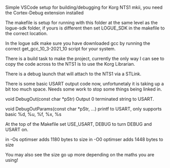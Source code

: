 Simple VSCode setup for building/debugging for Korg NTS1 mkii, you need the Cortex-Debug extension installed

The makefile is setup for running with this folder at the same level as the logue-sdk folder, if yours is different then set LOGUE_SDK in the makefile to the correct location.

In the logue sdk make sure you have downloaded gcc by running the correct get_gcc_10_3-2021_10 script for your system. 

There is a build task to make the project, currently the only way I can see to copy the code across to the NTS1 is to use the Korg Librarian.

There is a debug launch that will attach to the NTS1 via a STLink.

There is some basic USART output code now, unfortunetaly it is taking up a bit too much space. Needs some work to stop some things being linked in.

void DebugOut(const char *pStr)
  Output 0 terminated string to USART.

void DebugOutParams(const char *pStr, ...)
  printf to USART, only supports basic %d, %u, %f, %x, %s


At the top of the Makefile set USE_USART, DEBUG to turn DEBUG and USART on.

in -Os optimser adds 1180 bytes to size
in -O0 optimser adds 1448 bytes to size

You may also see the size go up more depending on the maths you are using!
